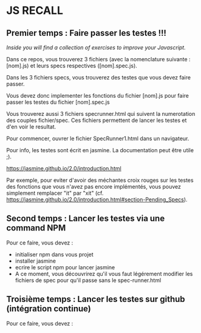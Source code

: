 # JS RECALL

## Premier temps : Faire passer les testes !!!

*Inside you will find a collection of exercises to improve your Javascript.*

Dans ce repos, vous trouverez 3 fichiers (avec la nomenclature suivante : [nom].js) et leurs specs respectives ([nom].spec.js).

Dans les 3 fichiers specs, vous trouverez des testes que vous devez faire passer.

Vous devez donc implementer les fonctions du fichier [nom].js pour faire passer les testes du fichier [nom].spec.js

Vous trouverez aussi 3 fichiers specrunner.html qui suivent la numerotation des couples fichier/spec. Ces fichiers permettent de lancer les testes et d'en voir le resultat.

Pour commencer, ouvrer le fichier SpecRunner1.html dans un navigateur.

Pour info, les testes sont écrit en jasmine. La documentation peut être utile ;).

https://jasmine.github.io/2.0/introduction.html

Par exemple, pour eviter d'avoir des méchantes croix rouges sur les testes des fonctions que vous n'avez pas encore implémentés, vous pouvez simplement remplacer "it" par "xit" (cf. https://jasmine.github.io/2.0/introduction.html#section-Pending_Specs).

## Second temps : Lancer les testes via une command NPM

Pour ce faire, vous devez :

- initialiser npm dans vous projet
- installer jasmine
- ecrire le script npm pour lancer jasmine
- A ce moment, vous découvrirez qu'il vous faut légérement modifier les fichiers de spec pour qu'il passe sans le spec-runner.html

## Troisième temps : Lancer les testes sur github (intégration continue)

Pour ce faire, vous devez :
